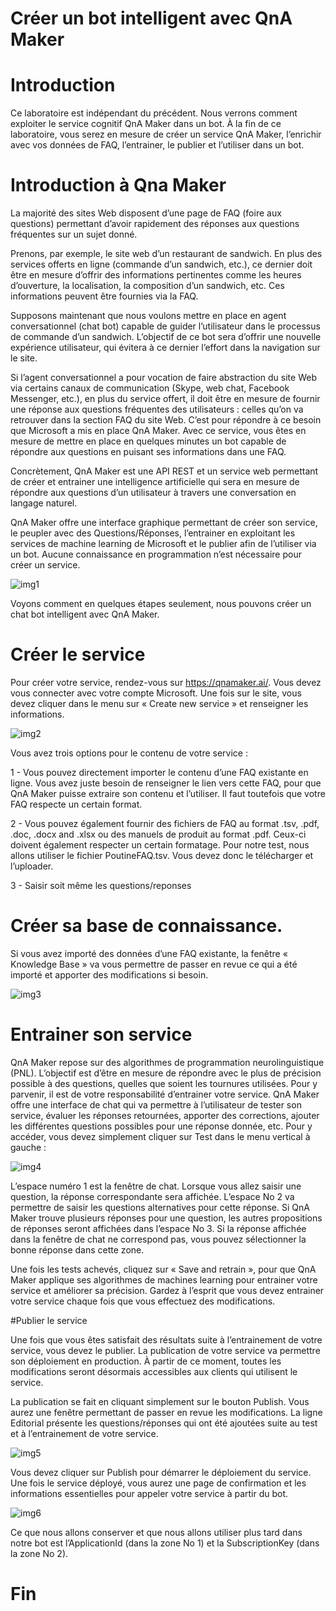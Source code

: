 # Créer un bot intelligent avec QnA Maker

# Introduction

Ce laboratoire est indépendant du précédent. Nous verrons comment exploiter le service cognitif QnA Maker dans un bot. À la fin de ce laboratoire, vous serez en mesure de créer un service QnA Maker, l’enrichir avec vos données de FAQ, l’entrainer, le publier et l’utiliser dans un bot.


# Introduction à Qna Maker

La majorité des sites Web disposent d’une page de FAQ (foire aux questions) permettant d’avoir rapidement des réponses aux questions fréquentes sur un sujet donné.  

Prenons, par exemple, le site web d’un restaurant de sandwich. En plus des services offerts en ligne (commande d’un sandwich, etc.), ce dernier doit être en mesure d’offrir des informations pertinentes comme les heures d’ouverture, la localisation, la composition d’un sandwich, etc. Ces informations peuvent être fournies via la FAQ.

Supposons maintenant que nous voulons mettre en place en agent conversationnel (chat bot) capable de guider l’utilisateur dans le processus de commande d’un sandwich. L’objectif de ce bot sera d’offrir une nouvelle expérience utilisateur, qui évitera à ce dernier l’effort dans la navigation sur le site.

Si l’agent conversationnel a pour vocation de faire abstraction du site Web via certains canaux de communication (Skype, web chat, Facebook Messenger, etc.), en plus du service offert, il doit être en mesure de fournir une réponse aux questions fréquentes des utilisateurs : celles qu’on va retrouver dans la section FAQ du site Web.
C’est pour répondre à ce besoin que Microsoft a mis en place QnA Maker. Avec ce service, vous êtes en mesure de mettre en place en quelques minutes un bot capable de répondre aux questions en puisant ses informations dans une FAQ.

Concrètement, QnA Maker est  une API REST et un service web permettant de créer et entrainer une intelligence artificielle qui sera en mesure de répondre aux questions d’un utilisateur à travers une conversation en langage naturel. 

QnA Maker offre une interface graphique permettant de créer son service, le peupler avec des Questions/Réponses, l’entrainer en exploitant les services de machine learning de Microsoft et le publier afin de l’utiliser via un bot.  Aucune connaissance en programmation n’est nécessaire pour créer un service.  

![img1][img1]
 
Voyons comment en quelques étapes seulement, nous pouvons créer un chat bot intelligent avec QnA Maker.

# Créer le service

Pour créer votre service, rendez-vous sur https://qnamaker.ai/. Vous devez vous connecter avec votre compte Microsoft. Une fois sur le site, vous devez cliquer dans le menu sur « Create new service » et renseigner les informations. 

![img2][img2] 

Vous avez trois options pour le contenu de votre service :

1 - Vous pouvez directement importer le contenu d’une FAQ existante en ligne. Vous avez juste besoin de renseigner le lien vers cette FAQ, pour que QnA Maker puisse extraire son contenu et l’utiliser. Il faut toutefois que votre FAQ respecte un certain format.

2 - Vous pouvez également fournir des fichiers de FAQ au format .tsv, .pdf, .doc, .docx and .xlsx ou des manuels de produit au format .pdf. Ceux-ci doivent également respecter un certain formatage. Pour notre test, nous allons utiliser le fichier PoutineFAQ.tsv. Vous devez donc le télécharger et l’uploader.

3 - Saisir soit même les questions/reponses

# Créer sa base de connaissance.

Si vous avez importé des données d’une FAQ existante, la fenêtre « Knowledge Base » va vous permettre de passer en revue ce qui a été importé et apporter des modifications si besoin. 

![img3][img3]
 
# Entrainer son service

QnA Maker repose sur des algorithmes de programmation neurolinguistique (PNL). L’objectif est d’être en mesure de répondre avec le plus de précision possible à des questions, quelles que soient les tournures utilisées. Pour y parvenir, il est de votre responsabilité d’entrainer votre service.
QnA Maker offre une interface de chat qui va permettre à l’utilisateur de tester son service, évaluer les réponses retournées, apporter des corrections, ajouter les différentes questions possibles pour une réponse donnée, etc. Pour y accéder, vous devez simplement cliquer sur Test dans le menu vertical à gauche :

![img4][img4] 

L’espace numéro 1 est la fenêtre de chat. Lorsque vous allez saisir une question, la réponse correspondante sera affichée. L’espace No 2 va permettre de saisir les questions alternatives pour cette réponse. Si QnA Maker trouve plusieurs réponses pour une question, les autres propositions de réponses seront affichées dans l’espace No 3. Si la réponse affichée dans la fenêtre de chat ne correspond pas, vous pouvez sélectionner la bonne réponse dans cette zone.

Une fois les tests achevés, cliquez sur « Save and retrain », pour que QnA Maker applique ses algorithmes de machines learning pour entrainer votre service et améliorer sa précision.
Gardez à l’esprit que vous devez entrainer votre service chaque fois que vous effectuez des modifications.

#Publier le service

Une fois que vous êtes satisfait des résultats suite à l’entrainement de votre service, vous devez le publier. La publication de votre service va permettre son déploiement en production. À partir de ce moment, toutes les modifications seront désormais accessibles aux clients qui utilisent le service.

La publication se fait en cliquant simplement  sur le bouton Publish. Vous aurez une fenêtre permettant de passer en revue les modifications. La ligne Editorial présente les questions/réponses qui ont été ajoutées suite au test et à l’entrainement de votre service. 
 
![img5][img5]

Vous devez cliquer sur Publish pour démarrer le déploiement du service.  Une fois le service déployé, vous aurez une page de confirmation et les informations essentielles pour appeler votre service à partir du bot.

![img6][img6] 

Ce que nous allons conserver et que nous allons utiliser plus tard dans notre bot est l’ApplicationId (dans la zone No 1) et la SubscriptionKey (dans la zone No 2).

# Fin

[img1]: Media/img1.png
[img2]: Media/img2.png
[img3]: Media/img3.png
[img4]: Media/img4.png
[img5]: Media/img5.png
[img6]: Media/img6.png
[img7]: Media/img7.png
[img8]: Media/img8.png